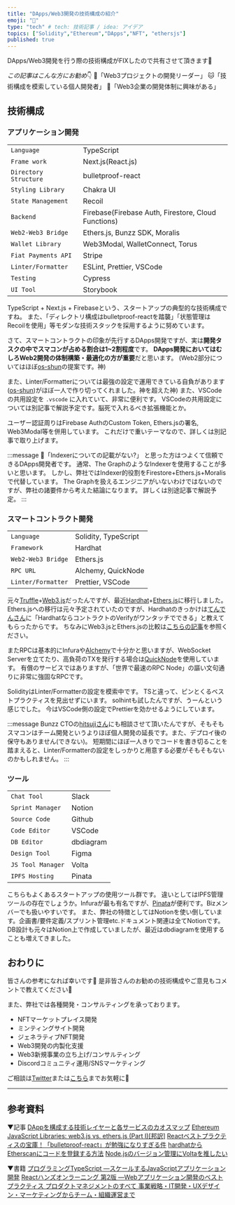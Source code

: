 ```yaml
---
title: "DApps/Web3開発の技術構成の紹介"
emoji: "👻"
type: "tech" # tech: 技術記事 / idea: アイデア
topics: ["Solidity","Ethereum","DApps","NFT", "ethersjs"]
published: true
---
```


DApps/Web3開発を行う際の技術構成がFIXしたので共有させて頂きます💪

*この記事はこんな方にお勧め*👇
🐶「Web3プロジェクトの開発リーダー」
🐱「技術構成を模索している個人開発者」
🦉「Web3企業の開発体制に興味がある」

## 技術構成
### アプリケーション開発

| | |
| ---- | ---- |
|`Language`|TypeScript| 
|`Frame work`|Next.js(React.js)| 
|`Directory Structure`|bulletproof-react | 
|`Styling Library`|Chakra UI| 
|`State Management`|Recoil| 
|`Backend`|Firebase(Firebase Auth, Firestore, Cloud Functions)| 
|`Web2-Web3 Bridge`|Ethers.js, Bunzz SDK, Moralis | 
|`Wallet Library`|Web3Modal, WalletConnect, Torus|
|`Fiat Payments API`|Stripe|
|`Linter/Formatter`|ESLint, Prettier, VSCode|
|`Testing`|Cypress|
|`UI Tool`|Storybook|


TypeScript + Next.js + Firebaseという、スタートアップの典型的な技術構成ですね。
また、「ディレクトリ構成はbulletproof-reactを踏襲」「状態管理はRecoilを使用」等モダンな技術スタックを採用するように努めています。

さて、スマートコントラクトの印象が先行するDApps開発ですが、実は**開発タスクの中でスマコンが占める割合は1~2割程度**です。
**DApps開発においてはむしろWeb2開発の体制構築・最適化の方が重要**だと思います。
(Web2部分についてはほぼ[os-shun](https://zenn.dev/os_hun)の提案です。神)

また、Linter/Formatterについては最強の設定で運用できている自負があります([os-shun](https://zenn.dev/os_hun))がほぼ一人で作り切ってくれました。神を超えた神)
また、VSCodeの共用設定を `.vscode` に入れていて、非常に便利です。
VSCodeの共用設定については別記事で解説予定です。脳死で入れるべき拡張機能とか。

ユーザー認証周りはFirebase AuthのCustom Token, Ethers.jsの署名, Web3Modal等を併用しています。
これだけで重いテーマなので、詳しくは別記事で取り上げます。

:::message
🤔「Indexerについての記載がない?」
と思った方はつよくて信頼できるDApps開発者です。
通常、The GraphのようなIndexerを使用することが多いと思います。
しかし、弊社ではIndexer的役割をFirestore+Ethers.js+Moralisで代替しています。
The Graphを扱えるエンジニアがいないわけではないのですが、弊社の諸要件から考えた結論になります。
詳しくは別途記事で解説予定。
:::

### スマートコントラクト開発

| | |
| ---- | ---- |
| `Language` | Solidity, TypeScript |
| `Framework` | Hardhat |
| `Web2-Web3 Bridge` |  Ethers.js |
| `RPC URL` | Alchemy, QuickNode |
| `Linter/Formatter` | Prettier, VSCode |


元々[Truffle](https://trufflesuite.com/)+[Web3.js](https://web3js.readthedocs.io/en/v1.7.4/)だったんですが、最近[Hardhat](https://hardhat.org/)+[Ethers.js](https://docs.ethers.io/v5/)に移行しました。
Ethers.jsへの移行は元々予定されていたのですが、Hardhatのきっかけは[てんでんさん](https://twitter.com/ytenden)に「HardhatならコントラクトのVerifyがワンタッチでできる」と教えてもらったからです。
ちなみにWeb3.jsとEthers.jsの比較は[こちらの記事](https://zenn.dev/nft/books/410be300912936)を参照ください。

またRPCは基本的にInfuraや[Alchemy](https://alchemy.com/?r=53d41f5c8165b493)で十分かと思いますが、WebSocket Serverを立てたり、高負荷のTXを発行する場合は[QuickNode](https://www.quicknode.com?tap_a=67226-09396e&tap_s=3027894-be8de5&utm_source=affiliate&utm_campaign=generic&utm_content=affiliate_landing_page&utm_medium=generic)を使用しています。
有償のサービスではありますが、「世界で最速のRPC Node」の謳い文句通りに非常に強固なRPCです。

SolidityはLinter/Formatterの設定を模索中です。
TSと違って、ピンとくるベストプラクティスを見出せずにいます。
solhintも試したんですが、うーんという感じでした。
今はVSCode側の設定でPrettierを効かせるようにしています。

:::message
Bunzz CTOの[hitsujiさん](https://twitter.com/hitsuji_haneta_)にも相談させて頂いたんですが、そもそもスマコンはチーム開発というよりほぼ個人開発の延長です。また、デプロイ後の保守もありません(できない)。
短期間にほぼ一人きりでコードを書き切ることを踏まえると、Linter/Formatterの設定をしっかりと用意する必要がそもそもないのかもしれません。
:::

### ツール

| | |
| ---- | ---- |
|`Chat Tool`|Slack|
|`Sprint Manager`|Notion |
|`Source Code`|Github|
|`Code Editor`|VSCode|
|`DB Editor`|dbdiagram|
|`Design Tool`|Figma|
|`JS Tool Manager`|Volta|
|`IPFS Hosting`|Pinata|

こちらもよくあるスタートアップの使用ツール群です。
違いとしてはIPFS管理ツールの存在でしょうか。Infuraが最も有名ですが、[Pinata](https://www.pinata.cloud/)が便利です。Bizメンバーでも扱いやすいです。
また、弊社の特徴としてはNotionを使い倒しています。企画書/要件定義/スプリント管理etc.ドキュメント関連は全てNotionです。
DB設計も元々はNotion上で作成していましたが、最近はdbdiagramを使用することも増えてきました。

## おわりに

皆さんの参考になれば幸いです💪
是非皆さんのお勧めの技術構成やご意見もコメントで教えてください🙏

また、弊社では各種開発・コンサルティングを承っております。

- NFTマーケットプレイス開発
- ミンティングサイト開発
- ジェネラティブNFT開発
- Web3開発の内製化支援
- Web3新規事業の立ち上げ/コンサルティング
- Discordコミュニティ運用/SNSマーケティング

ご相談は[Twitter](https://twitter.com/kyohei_nft)または[こちら](https://business.leadedge-c.com/#contact)までお気軽に💪

-----
## 参考資料

▼記事
[DAppを構成する技術レイヤーと各サービスのカオスマップ](https://lastrust.notion.site/DApp-9a862bc707624d5eb94e09705486552d)
[Ethereum JavaScript Libraries: web3.js vs. ethers.js (Part I)[邦訳]](https://zenn.dev/nft/books/410be300912936)
[Reactベストプラクティスの宝庫！「bulletproof-react」が勉強になりすぎる件](https://zenn.dev/meijin/articles/bulletproof-react-is-best-architecture)
[hardhatからEtherscanにコードを登録する方法](https://zenn.dev/ryo_takahashi/articles/77f4eeb3f9f52b)
[Node.jsのバージョン管理にVoltaを推したい](https://zenn.dev/taichifukumoto/articles/how-to-use-volta)

▼書籍
[プログラミングTypeScript ―スケールするJavaScriptアプリケーション開発](https://amzn.to/3z9FHYJ)
[Reactハンズオンラーニング 第2版 ―Webアプリケーション開発のベストプラクティス ](https://amzn.to/3IN7Doz)
[プロダクトマネジメントのすべて 事業戦略・IT開発・UXデザイン・マーケティングからチーム・組織運営まで](https://amzn.to/3zd7bfY)